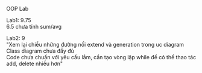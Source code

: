 OOP Lab

Lab1: 9.75 <br/>
6.5 chưa tính sum/avg<br/>

Lab2: 9 <br/>
"Xem lại chiều những đường nối extend và generation trong uc diagram <br/>
Class diagram chưa đầy đủ <br/>
Code chưa chuẩn với yêu cầu lắm, cần tạo vòng lặp while để có thể thao tác add, delete nhiều hơn" <br/>
